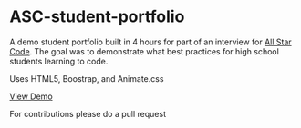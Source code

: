 # ASC-student-portfolio
A demo student portfolio built in 4 hours for part of an interview for [All Star Code](https://www.allstarcode.org/). The goal was to demonstrate what best practices for high school students learning to code.

Uses HTML5, Boostrap, and Animate.css

[View Demo](https://isvictorious.github.io/ASC-student-portfolio/)

For contributions please do a pull request
